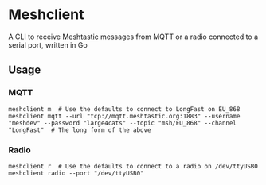 # Meshclient

A CLI to receive [Meshtastic](https://meshtastic.org/) messages from MQTT or a radio connected to a serial port, written in Go

## Usage

### MQTT

```shell
meshclient m  # Use the defaults to connect to LongFast on EU_868
meshclient mqtt --url "tcp://mqtt.meshtastic.org:1883" --username "meshdev" --password "large4cats" --topic "msh/EU_868" --channel "LongFast"  # The long form of the above
```

### Radio

```shell
meshclient r  # Use the defaults to connect to a radio on /dev/ttyUSB0
meshclient radio --port "/dev/ttyUSB0"
```
